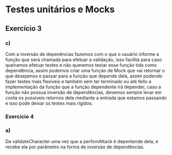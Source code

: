 # Testes unitários e Mocks

## Exercício 3

### c)
Com a inversão de depenências fazemos com o que o usuário informe a função que será chamada para efetuar a validação,
isso facilita para caso queiramos efetuar testes e não queremos testar esse função tida como dependência, assim podemos
criar uma função de Mock que vai retornar o que desejamos e passar para a função que depende dela, assim podendo fazer
testes mais flexíveis e também sem ter terminado ou até feito a implementação da função que a função dependente irá depender,
caso a função não possua inversão de dependências, devemos sempre levar em conta os possíveis retornos dela mediante a entrada
que estamos passando e isso pode deixar os testes mais rígidos.


### Exercício 4

### a)
Da validateCharacter uma vez que a perfomAttack é depentende dela, e recebe ela por parâmetro na forma de inversão de dependências.